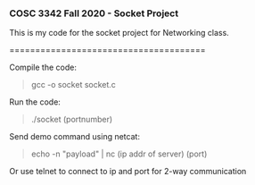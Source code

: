 ### COSC 3342 Fall 2020 - Socket Project

This is my code for the socket project for Networking class.

======================================

Compile the code:
> gcc -o socket socket.c

Run the code:
> ./socket (portnumber)

Send demo command using netcat:
> echo -n "payload" | nc (ip addr of server) (port)

Or use telnet to connect to ip and port for 2-way communication
